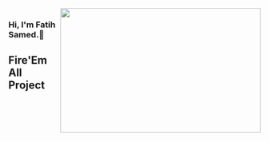 <img src="https://media.giphy.com/media/l0Iy67eveh48xHQFa/giphy-downsized.gif" align="right" width="400" height="250">

### Hi, I'm Fatih Samed.:wave:

## Fire'Em All Project
